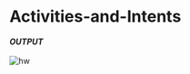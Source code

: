 # Activities-and-Intents
***OUTPUT***
</br>
</br>
![hw](https://user-images.githubusercontent.com/47654151/111637829-e4de3c00-8821-11eb-9cd7-b42e3f3b3a97.gif)
